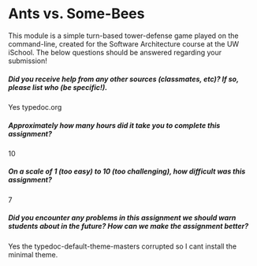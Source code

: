 # Ants vs. Some-Bees

This module is a simple turn-based tower-defense game played on the command-line, created for the Software Architecture course at the UW iSchool.  The below questions should be answered regarding your submission!  

##### Did you receive help from any other sources (classmates, etc)? If so, please list who (be specific!). #####
Yes typedoc.org


##### Approximately how many hours did it take you to complete this assignment? #####
10

##### On a scale of 1 (too easy) to 10 (too challenging), how difficult was this assignment? #####
7

##### Did you encounter any problems in this assignment we should warn students about in the future? How can we make the assignment better? #####
Yes the typedoc-default-theme-masters corrupted so I cant install the minimal theme.
